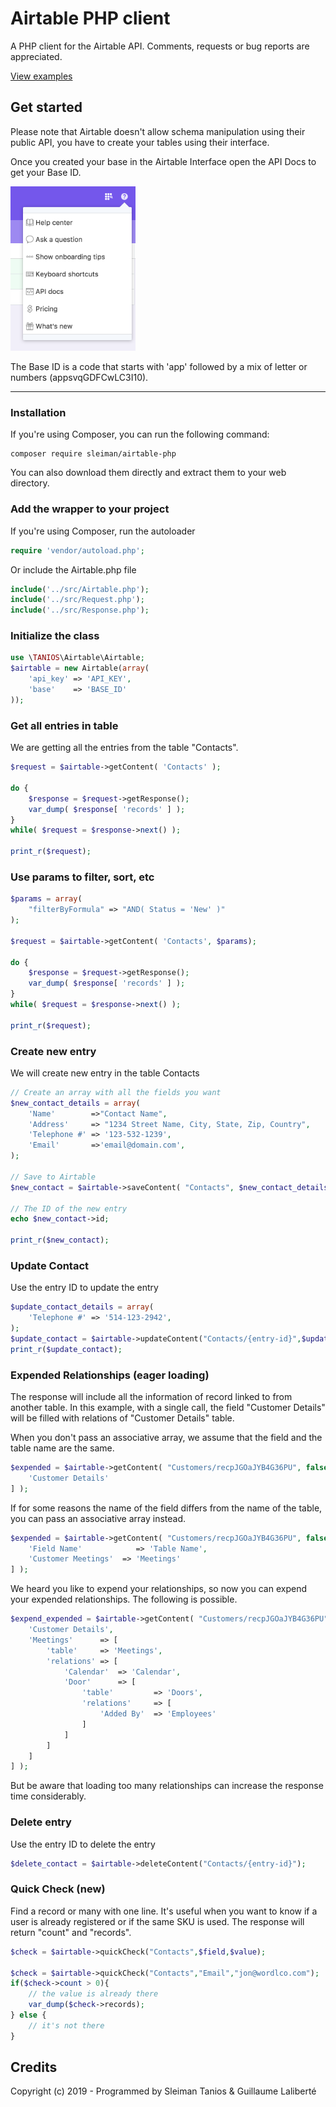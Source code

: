 # Airtable PHP client
A PHP client for the Airtable API. 
Comments, requests or bug reports are appreciated.

[View examples](examples)


## Get started

Please note that Airtable doesn't allow schema manipulation using their public API, you have to create your tables using their interface.

Once you created your base in the Airtable Interface open the API Docs to get your Base ID.


<img src="examples/img/api-doc-b.png" alt="API Doc Airtable"  width="200">

The Base ID is a code that starts with 'app' followed by a mix of letter or numbers (appsvqGDFCwLC3I10).

---

### Installation

If you're using Composer, you can run the following command:
```
composer require sleiman/airtable-php
```
You can also download them directly and extract them to your web directory.


### Add the wrapper to your project
If you're using Composer, run the autoloader
```php
require 'vendor/autoload.php';
```
Or include the Airtable.php file

```php
include('../src/Airtable.php');
include('../src/Request.php');
include('../src/Response.php');
```
### Initialize the class
```php
use \TANIOS\Airtable\Airtable;
$airtable = new Airtable(array(
    'api_key' => 'API_KEY',
    'base'    => 'BASE_ID'
));
```
### Get all entries in table
We are getting all the entries from the table "Contacts". 
```php
$request = $airtable->getContent( 'Contacts' );

do {
    $response = $request->getResponse();
    var_dump( $response[ 'records' ] );
}
while( $request = $response->next() );

print_r($request);
```
### Use params to filter, sort, etc
```php
$params = array(
    "filterByFormula" => "AND( Status = 'New' )"
);

$request = $airtable->getContent( 'Contacts', $params);

do {
    $response = $request->getResponse();
    var_dump( $response[ 'records' ] );
}
while( $request = $response->next() );

print_r($request);
```
### Create new entry
We will create new entry in the table Contacts
```php
// Create an array with all the fields you want 
$new_contact_details = array(
    'Name'        =>"Contact Name",
    'Address'     => "1234 Street Name, City, State, Zip, Country",
    'Telephone #' => '123-532-1239',
    'Email'       =>'email@domain.com',
);

// Save to Airtable
$new_contact = $airtable->saveContent( "Contacts", $new_contact_details );

// The ID of the new entry
echo $new_contact->id;

print_r($new_contact);
```

### Update Contact
Use the entry ID to update the entry
```php
$update_contact_details = array(
	'Telephone #' => '514-123-2942',
);
$update_contact = $airtable->updateContent("Contacts/{entry-id}",$update_contact_details);
print_r($update_contact);
```
### Expended Relationships (eager loading)
The response will include all the information of record linked to from another table.
In this example, with a single call, the field "Customer Details" will be filled with relations of "Customer Details" table.

When you don't pass an associative array, we assume that the field and the table name are the same.
```php
$expended = $airtable->getContent( "Customers/recpJGOaJYB4G36PU", false, [
    'Customer Details'
] );
```

If for some reasons the name of the field differs from the name of the table, you can pass an associative array instead.
```php
$expended = $airtable->getContent( "Customers/recpJGOaJYB4G36PU", false, [
    'Field Name' 	        => 'Table Name',
    'Customer Meetings'  => 'Meetings'
] );
```

We heard you like to expend your relationships, so now you can expend your expended relationships.
The following is possible.
```php
$expend_expended = $airtable->getContent( "Customers/recpJGOaJYB4G36PU", false, [
    'Customer Details',
    'Meetings'      => [
        'table'     => 'Meetings',
        'relations' => [
            'Calendar'  => 'Calendar',
            'Door'      => [
                'table'         => 'Doors',
                'relations'     => [
                    'Added By'  => 'Employees'
                ]
            ]
        ]
    ]
] );
```

But be aware that loading too many relationships can increase the response time considerably.

### Delete entry
Use the entry ID to delete the entry
```php
$delete_contact = $airtable->deleteContent("Contacts/{entry-id}");
```

### Quick Check (new)
Find a record or many with one line. It's useful when you want to know if a user is already registered or if the same SKU is used.
The response will return "count" and "records".
```php
$check = $airtable->quickCheck("Contacts",$field,$value);

$check = $airtable->quickCheck("Contacts","Email","jon@wordlco.com");
if($check->count > 0){
    // the value is already there
    var_dump($check->records);
} else {
    // it's not there
}
```

## Credits

Copyright (c) 2019 - Programmed by Sleiman Tanios & Guillaume Laliberté
